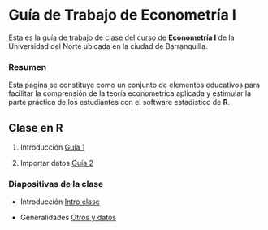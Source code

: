 # Guía de Trabajo de Econometría I
Esta es la guía de trabajo de clase del curso de **Econometría I** de la Universidad del Norte ubicada en la ciudad de Barranquilla.

### Resumen
Esta pagina se constituye como un conjunto de elementos educativos para facilitar la comprensión de la teoría econometrica aplicada y estimular la parte práctica de los estudiantes con el software estadistico de **R**.

## Clase en R

1. Introducción [Guía 1](https://raw.githack.com/keynes37/Guiaeconometria/main/01-Intro.html)

2. Importar datos [Guía 2](https://raw.githack.com/keynes37/Guiaeconometria/main/GuidesCarp/Guia%2002/Guia2.html)


### Diapositivas de la clase

- Introducción [Intro clase](https://raw.githack.com/keynes37/Guiaeconometria/main/Reviews%20class/Clase%2001%20intro/Clase-1-Econ.html)

- Generalidades [Otros y datos](https://raw.githack.com/keynes37/Guiaeconometria/main/Reviews%20class/Clase%2002%20EDA/02-class.html)

